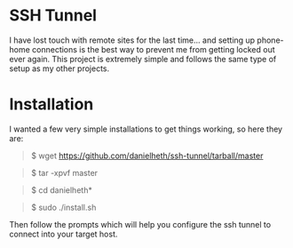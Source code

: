 # SSH Tunnel
I have lost touch with remote sites for the last time... and setting up phone-home connections is the best way to prevent me from getting locked out ever again.
This project is extremely simple and follows the same type of setup as my other projects.


# Installation
I wanted a few very simple installations to get things working, so here they are:

>$ wget https://github.com/danielheth/ssh-tunnel/tarball/master

>$ tar -xpvf master

>$ cd danielheth*

>$ sudo ./install.sh

Then follow the prompts which will help you configure the ssh tunnel to connect into your target host.